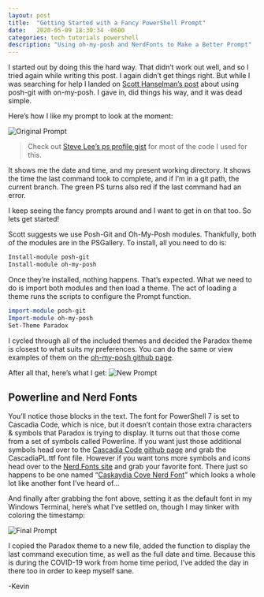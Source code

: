 ```yaml
---
layout: post
title:  "Getting Started with a Fancy PowerShell Prompt"
date:   2020-05-09 18:30:34 -0600
categories: tech tutorials powershell
description: "Using oh-my-posh and NerdFonts to Make a Better Prompt"
---
```


I started out by doing this the hard way. That didn’t work out well, and so I tried again while writing this post. I again didn’t get things right. But while I was searching for help I landed on [Scott Hanselman’s post][shanselman-prompt] about using posh-git with on-my-posh. I gave in, did things his way, and it was dead simple.

Here’s how I like my prompt to look at the moment:

![Original Prompt](/assets/Fancy-PSPrompt-old.png)

> Check out [Steve Lee’s ps profile gist][steve-lee-gist] for most of the code I used for this.

It shows me the date and time, and my present working directory. It shows the time the last command took to complete, and if I’m in a git path, the current branch. The green PS turns also red if the last command had an error.

I keep seeing the fancy prompts around and I want to get in on that too. So lets get started!

Scott suggests we use Posh-Git and Oh-My-Posh modules. Thankfully, both of the modules are in the PSGallery. To install, all you need to do is:

```powershell
Install-module posh-git
Install-module oh-my-posh
```

Once they’re installed, nothing happens. That’s expected. What we need to do is import both modules and then load a theme. The act of loading a theme runs the scripts to configure the Prompt function.

```powershell
import-module posh-git
Import-module oh-my-posh
Set-Theme Paradox
```

I cycled through all of the included themes and decided the Paradox theme is closest to what suits my preferences. You can do the same or view examples of them on the [oh-my-posh github page][github-ohmyposh].

After all that, here’s what I get:
![New Prompt](/assets/Fancy-PSPrompt-1.png)

## Powerline and Nerd Fonts

You’ll notice those blocks in the text. The font for PowerShell 7 is set to Cascadia Code, which is nice, but it doesn’t contain those extra characters & symbols that Paradox is trying to display. It turns out that those come from a set of symbols called Powerline. If you want just those additional symbols head over to the [Cascadia Code github page][github-cascadia] and grab the CascadiaPL.ttf font file. However if you want tons more symbols and icons head over to the [Nerd Fonts site][nerdfonts] and grab your favorite font. There just so happens to be one named “[Caskaydia Cove Nerd Font][nerdfonts-cascadia]” which looks a whole lot like another font I’ve heard of…

And finally after grabbing the font above, setting it as the default font in my Windows Terminal, here’s what I’ve settled on, though I may tinker with coloring the timestamp:

![Final Prompt](/assets/Fancy-PSPrompt-2.png)

I copied the Paradox theme to a new file, added the function to display the last command execution time, as well as the full date and time. Because this is during the COVID-19 work from home time period, I’ve added the day in there too in order to keep myself sane.

-Kevin

[shanselman-prompt]:  https://www.hanselman.com/blog/HowToMakeAPrettyPromptInWindowsTerminalWithPowerlineNerdFontsCascadiaCodeWSLAndOhmyposh.aspx
[github-ohmyposh]:    https://github.com/JanDeDobbeleer/oh-my-posh
[steve-lee-gist]:     https://gist.github.com/SteveL-MSFT/a208d2bd924691bae7ec7904cab0bd8e
[github-cascadia]:    https://github.com/microsoft/cascadia-code/releases
[nerdfonts]:          https://www.nerdfonts.com/
[nerdfonts-cascadia]: https://github.com/ryanoasis/nerd-fonts/releases/download/v2.1.0/CascadiaCode.zip
